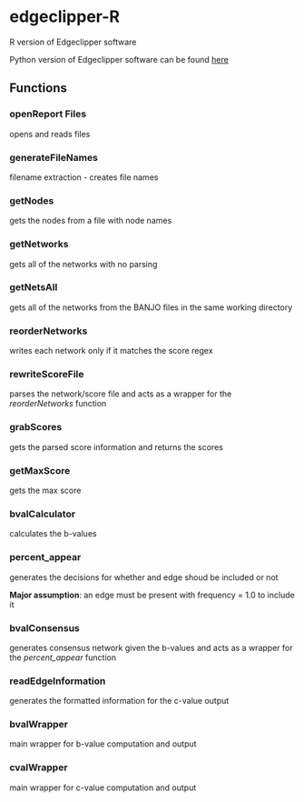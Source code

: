 # edgeclipper-R
R version of Edgeclipper software

Python version of Edgeclipper software can be found [here][1]

## Functions

### openReport Files

opens and reads files

### generateFileNames

filename extraction - creates file names

### getNodes

gets the nodes from a file with node names 

### getNetworks

gets all of the networks with no parsing

### getNetsAll

gets all of the networks from the BANJO files in the same working directory

### reorderNetworks

writes each network only if it matches the score regex

### rewriteScoreFile

parses the network/score file and acts as a wrapper for the *reorderNetworks* function

### grabScores

gets the parsed score information and returns the scores

### getMaxScore

gets the max score

### bvalCalculator

calculates the b-values

### percent_appear

generates the decisions for whether and edge shoud be included or not

**Major assumption**: an edge must be present with frequency = 1.0 to include it

### bvalConsensus

generates consensus network given the b-values and acts as a wrapper for the *percent_appear* function

### readEdgeInformation

generates the formatted information for the c-value output

### bvalWrapper

main wrapper for b-value computation and output

### cvalWrapper

main wrapper for c-value computation and output


[1]: https://github.com/drhodges/pyclipper